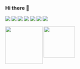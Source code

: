### Hi there 👋

<p align="left"> 
  <img src="https://img.shields.io/badge/-R-276DC3.svg?logo=r&style=plastic">
  <img src="https://img.shields.io/badge/-Visualstudiocode-007ACC.svg?logo=visualstudiocode&style=plastic">
  <img src="https://img.shields.io/badge/-Github-181717.svg?logo=github&style=plastic">
  <img src="https://img.shields.io/badge/-Microsoft-666666.svg?logo=microsoft&style=plastic">
  <img src="https://img.shields.io/badge/-Microsoftexcel-217346.svg?logo=microsoftexcel&style=plastic">
  <img src="https://img.shields.io/badge/-Microsoftpowerpoint-D24726.svg?logo=microsoftpowerpoint&style=plastic">
   <img src="https://img.shields.io/badge/-Python-3776AB.svg?logo=python&style=plastic">   
</p>

<p align="left">
   <a href="https://github.com/anuraghazra/github-readme-stats">
      <img align="left" height="120px" src="https://github-readme-stats.vercel.app/api?username=S-Koiso&show_icons=true&theme=monokai&count_private=true" />
   </a>
   <a href="https://github.com/anuraghazra/github-readme-stats">
      <img align="left" height="100px" src="https://github-readme-stats.vercel.app/api/top-langs/?username=S-Koiso&layout=compact&count_private=true&show_icons=true&theme=monokai" />
   </a>
</p>

<!--
![Anurag's GitHub stats](https://github-readme-stats.vercel.app/api?username=S-Koiso&show_icons=true&theme=monokai&count_private=true)
[![Top Langs](https://github-readme-stats.vercel.app/api/top-langs/?username=S-Koiso&theme=monokai)](https://github.com/anuraghazra/github-readme-stats)
<a href="https://github.com/anuraghazra/github-readme-stats">
   <img align="left" height="120px" src="https://github-readme-stats.vercel.app/api?username=S-Koiso&show_icons=true&theme=monokai&count_private=true" />
</a>
  <a href="https://github.com/anuraghazra/github-readme-stats">
    <img align="left" src="https://github-readme-stats.vercel.app/api/top-langs/?username=S-Koiso&layout=compact&theme=monokai" />
  </a>
<p align="left"> 
  <a href="https://github.com/S-Koiso/S-Koiso/">
    <img src="https://komarev.com/ghpvc/?username=S-Koiso" alt="S-Koiso" />
  </a>
<a href="https://github.com/anuraghazra/github-readme-stats">
   <img align="left" height="120px" src="https://github-readme-stats.vercel.app/api/pin/?username=S-Koiso&repo=opa-deworming&theme=monokai" />
</a>
</p>

-->

<!--
**S-Koiso/S-Koiso** is a ✨ _special_ ✨ repository because its `README.md` (this file) appears on your GitHub profile.

Here are some ideas to get you started:

- 🔭 I’m currently working on ...
- 🌱 I’m currently learning ...
- 👯 I’m looking to collaborate on ...
- 🤔 I’m looking for help with ...
- 💬 Ask me about ...
- 📫 How to reach me: ...
- 😄 Pronouns: ...
- ⚡ Fun fact: ...
-->
